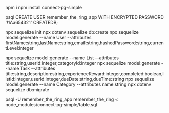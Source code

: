 npm i
npm install connect-pg-simple

psql
CREATE USER remember_the_ring_app WITH ENCRYPTED PASSWORD '!1Aa654321' CREATEDB;

npx sequelize init
npx dotenv sequelize db:create
npx sequelize model:generate --name User --attributes firstName:string,lastName:string,email:string,hashedPassword:string,currentLevel:integer

npx sequelize model:generate --name List --attributes title:string,userId:integer,categoryId:integer
npx sequelize model:generate --name Task --attributes title:string,description:string,experienceReward:integer,completed:boolean,listId:integer,userId:integer,dueDate:string,dueTime:string
npx sequelize model:generate --name Category --attributes name:string
npx dotenv sequelize db:migrate

psql -U remember_the_ring_app remember_the_ring < node_modules/connect-pg-simple/table.sql
